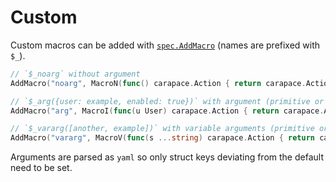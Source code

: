 # Custom

Custom macros can be added with [`spec.AddMacro`](https://pkg.go.dev/github.com/rsteube/carapace-spec#AddMacro) (names are prefixed with `$_`).

```go
// `$_noarg` without argument
AddMacro("noarg", MacroN(func() carapace.Action { return carapace.ActionValues()}))

// `$_arg({user: example, enabled: true})` with argument (primitive or struct)
AddMacro("arg", MacroI(func(u User) carapace.Action { return carapace.ActionValues()}))

// `$_vararg([another, example])` with variable arguments (primitive or struct)
AddMacro("vararg", MacroV(func(s ...string) carapace.Action { return carapace.ActionValues()}))
```

Arguments are parsed as `yaml` so only struct keys deviating from the default need to be set.
